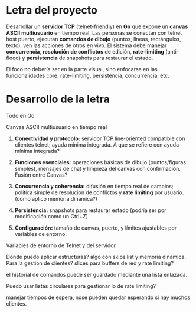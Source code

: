 # Letra del proyecto

Desarrollar un **servidor TCP** (telnet-friendly) en **Go** que expone un **canvas ASCII multiusuario** en tiempo real. Las personas se conectan con telnet host puerto, ejecutan **comandos de dibujo** (puntos, líneas, rectángulos, texto), ven las acciones de otros en vivo. El sistema debe manejar **concurrencia**, **resolución de conflictos** de edición, **rate-limiting** (anti-flood) y **persistencia** de snapshots para restaurar el estado. 


El foco no debería ser en la parte visual, sino enfocarse en las funcionalidades core: rate-limiting, persistencia, concurrencia, etc.


# Desarrollo de la letra

Todo en Go

Canvas ASCII multiusuario en tiempo real

1. **Conectividad y protocolo:** servidor TCP line-oriented compatible con clientes telnet; ayuda mínima integrada. 
A que se refiere con ayuda mínima integrada?

2. **Funciones esenciales:** operaciones básicas de dibujo (puntos/figuras simples), mensajes de chat y limpieza del canvas con confirmación. Fusión entre Canvas?

3. **Concurrencia y coherencia:** difusión en tiempo real de cambios; política simple de resolución de conflictos y **rate limiting** por usuario. (como aplico memoria dinamica?)

4. **Persistencia:** snapshots para restaurar estado (podría ser por modificación como un Ctrl+Z)

5. **Configuración:** tamaño de canvas, puerto, y límites ajustables por variables de entorno. 

Variables de entorno de Telnet y del servidor.

Donde puedo aplicar estructuras? algo con skips list y memoria dinamica. Para la gestion de clientes?
slices para buffers de red y rate limiting?

el historial de comandos puede ser guardado mediante una lista enlazada.

Puedo usar listas circulares para gestionar lo de rate limiting?

manejar tiempos de espera, nose pueden quedar esperando si hay muchos clientes.